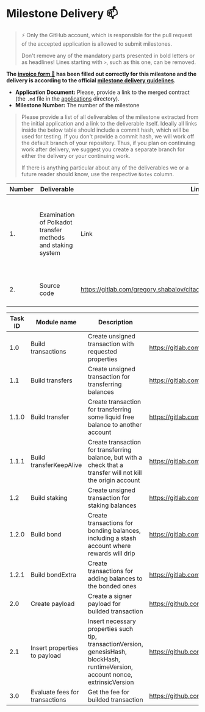 # Milestone Delivery :mailbox:

> ⚡ Only the GitHub account, which is responsible for the pull request of the accepted application is allowed to submit milestones. 
> 
> Don't remove any of the mandatory parts presented in bold letters or as headlines! Lines starting with `>`, such as this one, can be removed.

**The [invoice form :pencil:](https://docs.google.com/forms/d/e/1FAIpQLSfmNYaoCgrxyhzgoKQ0ynQvnNRoTmgApz9NrMp-hd8mhIiO0A/viewform) has been filled out correctly for this milestone and the delivery is according to the official [milestone delivery guidelines](https://github.com/w3f/General-Grants-Program/blob/master/grants/milestone-deliverables-guidelines.md).**  

* **Application Document:** Please, provide a link to the merged contract (the `.md` file in the [applications](https://github.com/w3f/Open-Grants-Program/tree/master/applications) directory). 
* **Milestone Number:** The number of the milestone

> Please provide a list of all deliverables of the milestone extracted from the initial application and a link to the deliverable itself. Ideally all links inside the below table should include a commit hash, which will be used for testing. If you don't provide a commit hash, we will work off the default branch of your repository. Thus, if you plan on continuing work after delivery, we suggest you create a separate branch for either the delivery or your continuing work. 
> 
> If there is anything particular about any of the deliverables we or a future reader should know, use the respective `Notes` column.

| Number | Deliverable | Link | Notes |
| ------------- | ------------- | ------------- |------------- |
| 1. | Examination of Polkadot transfer methods and staking system|Link| This is the building step of transactions with requested properties such as: transfer and stake | 
| 2.  |Source code| https://gitlab.com/gregory.shabalov/citadel_core/-/blob/dev/imports/iPolkadot.js| Source code for building transactions |



| Task ID | Module name | Description | Link |
| ------ | ----------- | ---- | ----- |
| 1.0 | Build transactions | Create unsigned transaction with requested properties| https://gitlab.com/gregory.shabalov/citadel_core/-/blob/dev/connectors/polkadot.js |
| 1.1 | Build transfers | Create unsigned transaction for transferring balances | https://gitlab.com/gregory.shabalov/citadel_core/-/blob/dev/connectors/polkadot.js#L362 |
| 1.1.0 | Build transfer | Create transaction for transferring some liquid free balance to another account | https://gitlab.com/gregory.shabalov/citadel_core/-/blob/dev/connectors/polkadot.js#L362 |
| 1.1.1 | Build transferKeepAlive | Create transaction for transferring balance, but with a check that a transfer will not kill the origin account | https://gitlab.com/gregory.shabalov/citadel_core/-/blob/dev/connectors/polkadot.js#L362 |
| 1.2 | Build staking | Create unsigned transaction for staking balances | https://gitlab.com/gregory.shabalov/citadel_core/-/blob/dev/connectors/polkadot.js#L406 |
| 1.2.0 | Build bond | Create transactions for bonding balances, including a stash account where rewards will drip | https://gitlab.com/gregory.shabalov/citadel_core/-/blob/dev/connectors/polkadot.js#L406 |
| 1.2.1 | Build bondExtra | Create transactions for adding balances to the bonded ones | https://gitlab.com/gregory.shabalov/citadel_core/-/blob/dev/connectors/polkadot.js#L406 |
| 2.0 | Create payload | Create a signer payload for builded transaction | https://github.com/Eranity/citadelpolkadot/blob/main/payload.js |
| 2.1 | Insert properties to payload | Insert necessary properties such tip, transactionVersion, genesisHash, blockHash, runtimeVersion, account nonce, extrinsicVersion | https://github.com/Eranity/citadelpolkadot/blob/main/payload.js |
| 3.0 | Evaluate fees for transactions | Get the fee for builded transaction| https://github.com/Eranity/citadelpolkadot/blob/main/evaluateFee.js |

